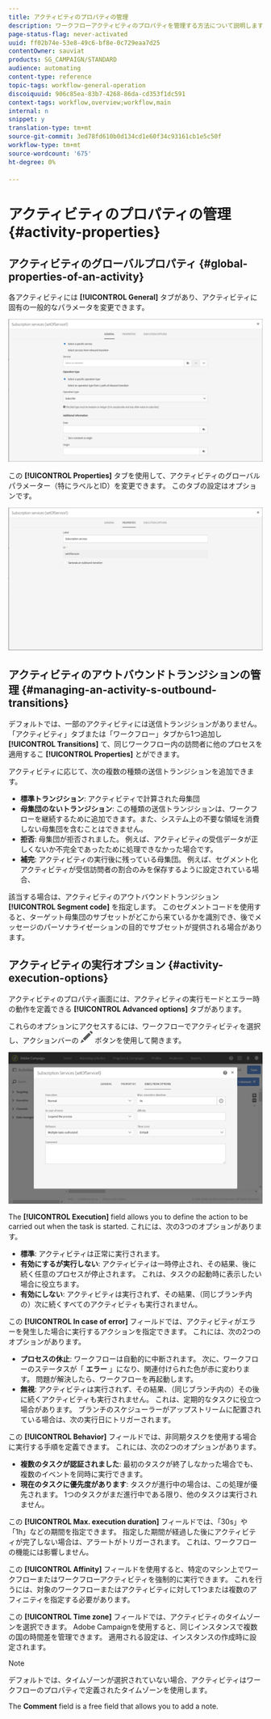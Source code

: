 ```yaml
---
title: アクティビティのプロパティの管理
description: ワークフローアクティビティのプロパティを管理する方法について説明します。
page-status-flag: never-activated
uuid: ff02b74e-53e8-49c6-bf8e-0c729eaa7d25
contentOwner: sauviat
products: SG_CAMPAIGN/STANDARD
audience: automating
content-type: reference
topic-tags: workflow-general-operation
discoiquuid: 906c85ea-83b7-4268-86da-cd353f1dc591
context-tags: workflow,overview;workflow,main
internal: n
snippet: y
translation-type: tm+mt
source-git-commit: 3ed78fd610b0d134cd1e60f34c93161cb1e5c50f
workflow-type: tm+mt
source-wordcount: '675'
ht-degree: 0%

---
```



# アクティビティのプロパティの管理 {#activity-properties}

## アクティビティのグローバルプロパティ {#global-properties-of-an-activity}

各アクティビティには **[!UICONTROL General]** タブがあり、アクティビティに固有の一般的なパラメータを変更できます。

![](assets/activity-properties.png)

この **[!UICONTROL Properties]** タブを使用して、アクティビティのグローバルパラメーター（特にラベルとID）を変更できます。 このタブの設定はオプションです。

![](assets/activity-properties2.png)

## アクティビティのアウトバウンドトランジションの管理 {#managing-an-activity-s-outbound-transitions}

デフォルトでは、一部のアクティビティには送信トランジションがありません。 「アクティビティ」タブまたは「ワークフロー」タブから1つ追加し **[!UICONTROL Transitions]** て、同じワークフロー内の訪問者に他のプロセスを適用するこ **[!UICONTROL Properties]** とができます。

アクティビティに応じて、次の複数の種類の送信トランジションを追加できます。

* **標準トランジション**: アクティビティで計算された母集団
* **母集団のないトランジション**: この種類の送信トランジションは、ワークフローを継続するために追加できます。また、システム上の不要な領域を消費しない母集団を含むことはできません。
* **拒否**: 母集団が拒否されました。 例えば、アクティビティの受信データが正しくないか不完全であったために処理できなかった場合です。
* **補完**: アクティビティの実行後に残っている母集団。 例えば、セグメント化アクティビティが受信訪問者の割合のみを保存するように設定されている場合、

該当する場合は、アクティビティのアウトバウンドトランジション **[!UICONTROL Segment code]** を指定します。 このセグメントコードを使用すると、ターゲット母集団のサブセットがどこから来ているかを識別でき、後でメッセージのパーソナライゼーションの目的でサブセットが提供される場合があります。

## アクティビティの実行オプション {#activity-execution-options}

アクティビティのプロパティ画面には、アクティビティの実行モードとエラー時の動作を定義できる **[!UICONTROL Advanced options]** タブがあります。

これらのオプションにアクセスするには、ワークフローでアクティビティを選択し、アクションバーの ![](assets/edit_darkgrey-24px.png) ボタンを使用して開きます。

![](assets/wkf_advanced_parameters.png)

The **[!UICONTROL Execution]** field allows you to define the action to be carried out when the task is started. これには、次の3つのオプションがあります。

* **標準**: アクティビティは正常に実行されます。
* **有効にするが実行しない**: アクティビティは一時停止され、その結果、後に続く任意のプロセスが停止されます。 これは、タスクの起動時に表示したい場合に役立ちます。
* **有効にしない**: アクティビティは実行されず、その結果、（同じブランチ内の）次に続くすべてのアクティビティも実行されません。

この **[!UICONTROL In case of error]** フィールドでは、アクティビティがエラーを発生した場合に実行するアクションを指定できます。 これには、次の2つのオプションがあります。

* **プロセスの休止**: ワークフローは自動的に中断されます。 次に、ワークフローのステータスが「 **エラー** 」になり、関連付けられた色が赤に変わります。 問題が解決したら、ワークフローを再起動します。
* **無視**: アクティビティは実行されず、その結果、（同じブランチ内の）その後に続くアクティビティも実行されません。 これは、定期的なタスクに役立つ場合があります。 ブランチのスケジューラーがアップストリームに配置されている場合は、次の実行日にトリガーされます。

この **[!UICONTROL Behavior]** フィールドでは、非同期タスクを使用する場合に実行する手順を定義できます。 これには、次の2つのオプションがあります。

* **複数のタスクが認証されました**: 最初のタスクが終了しなかった場合でも、複数のイベントを同時に実行できます。
* **現在のタスクに優先度があります**: タスクが進行中の場合は、この処理が優先されます。 1つのタスクがまだ進行中である限り、他のタスクは実行されません。

この **[!UICONTROL Max. execution duration]** フィールドでは、「30s」や「1h」などの期間を指定できます。 指定した期間が経過した後にアクティビティが完了しない場合は、アラートがトリガーされます。 これは、ワークフローの機能には影響しません。

この **[!UICONTROL Affinity]** フィールドを使用すると、特定のマシン上でワークフローまたはワークフローアクティビティを強制的に実行できます。 これを行うには、対象のワークフローまたはアクティビティに対して1つまたは複数のアフィニティを指定する必要があります。

この **[!UICONTROL Time zone]** フィールドでは、アクティビティのタイムゾーンを選択できます。 Adobe Campaignを使用すると、同じインスタンスで複数の国の時間差を管理できます。 適用される設定は、インスタンスの作成時に設定されます。

>[!NOTE]
>
>デフォルトでは、タイムゾーンが選択されていない場合、アクティビティはワークフローのプロパティで定義されたタイムゾーンを使用します。

The **Comment** field is a free field that allows you to add a note.
